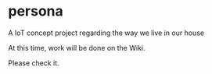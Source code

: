# persona
A IoT concept project regarding the way we live in our house

At this time, work will be done on the Wiki.

Please check it.
